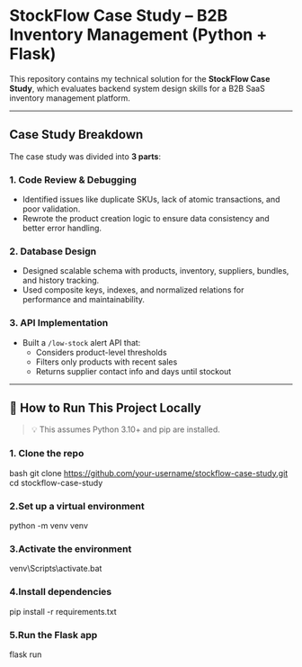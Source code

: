 #  StockFlow Case Study – B2B Inventory Management (Python + Flask)

This repository contains my technical solution for the **StockFlow Case Study**, which evaluates backend system design skills for a B2B SaaS inventory management platform.

---

##  Case Study Breakdown

The case study was divided into **3 parts**:

### 1.  Code Review & Debugging
- Identified issues like duplicate SKUs, lack of atomic transactions, and poor validation.
- Rewrote the product creation logic to ensure data consistency and better error handling.

### 2.  Database Design
- Designed scalable schema with products, inventory, suppliers, bundles, and history tracking.
- Used composite keys, indexes, and normalized relations for performance and maintainability.

### 3.  API Implementation
- Built a `/low-stock` alert API that:
  - Considers product-level thresholds
  - Filters only products with recent sales
  - Returns supplier contact info and days until stockout

---

## 🧪 How to Run This Project Locally

> 💡 This assumes Python 3.10+ and pip are installed.

### 1. Clone the repo
bash
git clone https://github.com/your-username/stockflow-case-study.git
cd stockflow-case-study

### 2.Set up a virtual environment
python -m venv venv

### 3.Activate the environment
venv\Scripts\activate.bat













### 4.Install dependencies
pip install -r requirements.txt

### 5.Run the Flask app
flask run

